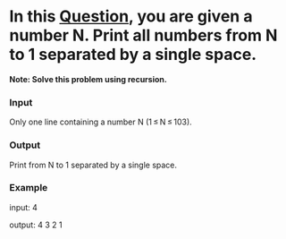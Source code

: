 # In this [Question](https://codeforces.com/group/MWSDmqGsZm/contest/223339/problem/C), you are given a number N. Print all numbers from N to 1 separated by a single space.

**Note: Solve this problem using recursion.**

### Input
Only one line containing a number N (1 ≤ N ≤ 103).

### Output
Print from N to 1 separated by a single space.

### Example
input:
4

output:
4
3
2
1
